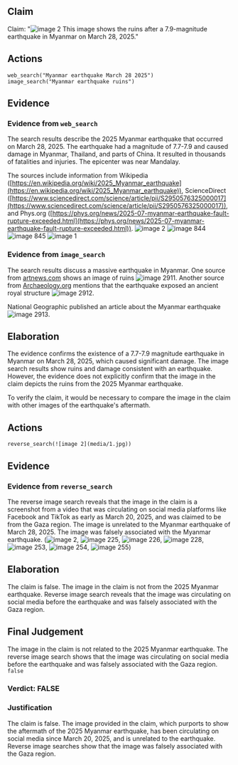 ## Claim
Claim: "![image 2](media/1.jpg) This image shows the ruins after a 7.9-magnitude earthquake in Myanmar on March 28, 2025."

## Actions
```
web_search("Myanmar earthquake March 28 2025")
image_search("Myanmar earthquake ruins")
```

## Evidence
### Evidence from `web_search`
The search results describe the 2025 Myanmar earthquake that occurred on March 28, 2025. The earthquake had a magnitude of 7.7-7.9 and caused damage in Myanmar, Thailand, and parts of China. It resulted in thousands of fatalities and injuries. The epicenter was near Mandalay.

The sources include information from Wikipedia ([https://en.wikipedia.org/wiki/2025_Myanmar_earthquake](https://en.wikipedia.org/wiki/2025_Myanmar_earthquake)), ScienceDirect ([https://www.sciencedirect.com/science/article/pii/S2950576325000017](https://www.sciencedirect.com/science/article/pii/S2950576325000017)), and Phys.org ([https://phys.org/news/2025-07-myanmar-earthquake-fault-rupture-exceeded.html](https://phys.org/news/2025-07-myanmar-earthquake-fault-rupture-exceeded.html)). ![image 2](media/1.jpg) ![image 844](media/2025-07-20_09-58-1753005514-093016.jpg) ![image 845](media/2025-07-20_09-58-1753005514-490095.jpg) ![image 1](media/0.jpg)


### Evidence from `image_search`
The search results discuss a massive earthquake in Myanmar. One source from [artnews.com](https://www.artnews.com/art-news/news/monumental-ruins-emerge-following-massive-myanmar-earthquake-1234738471/) shows an image of ruins ![image 2911](media/2025-08-02_21-05-1754168741-384034.jpg). Another source from [Archaeology.org](https://archaeology.org/news/2025/04/15/earthquake-in-myanmar-exposes-ancient-royal-structure/) mentions that the earthquake exposed an ancient royal structure ![image 2912](media/2025-08-02_21-05-1754168742-585510.jpg).

National Geographic published an article about the Myanmar earthquake ![image 2913](media/2025-08-02_21-05-1754168744-381480.jpg).


## Elaboration
The evidence confirms the existence of a 7.7-7.9 magnitude earthquake in Myanmar on March 28, 2025, which caused significant damage. The image search results show ruins and damage consistent with an earthquake. However, the evidence does not explicitly confirm that the image in the claim depicts the ruins from the 2025 Myanmar earthquake.

To verify the claim, it would be necessary to compare the image in the claim with other images of the earthquake's aftermath.


## Actions
```
reverse_search(![image 2](media/1.jpg))
```

## Evidence
### Evidence from `reverse_search`
The reverse image search reveals that the image in the claim is a screenshot from a video that was circulating on social media platforms like Facebook and TikTok as early as March 20, 2025, and was claimed to be from the Gaza region. The image is unrelated to the Myanmar earthquake of March 28, 2025. The image was falsely associated with the Myanmar earthquake. (![image 2](media/1.jpg), ![image 225](media/2025-07-18_13-33-1752845597-021456.jpg), ![image 226](media/2025-07-18_13-33-1752845599-815178.jpg), ![image 228](media/2025-07-18_13-33-1752845602-180837.jpg), ![image 253](media/2025-07-18_13-34-1752845661-952191.jpg), ![image 254](media/2025-07-18_13-34-1752845663-883296.jpg), ![image 255](media/2025-07-18_13-34-1752845665-516134.jpg))


## Elaboration
The claim is false. The image in the claim is not from the 2025 Myanmar earthquake. Reverse image search reveals that the image was circulating on social media before the earthquake and was falsely associated with the Gaza region.


## Final Judgement
The image in the claim is not related to the 2025 Myanmar earthquake. The reverse image search shows that the image was circulating on social media before the earthquake and was falsely associated with the Gaza region. `false`

### Verdict: FALSE

### Justification
The claim is false. The image provided in the claim, which purports to show the aftermath of the 2025 Myanmar earthquake, has been circulating on social media since March 20, 2025, and is unrelated to the earthquake. Reverse image searches show that the image was falsely associated with the Gaza region.
